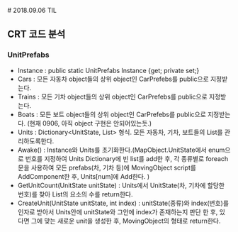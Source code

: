 ﻿﻿# 2018.09.06 TIL ## CRT 코드 분석### UnitPrefabs - Instance : public static UnitPrefabs Instance {get; private set;} - Cars : 모든 자동차 object들의 상위 object인 CarPrefebs를 public으로 지정받는다. - Trains : 모든 기차 object들의 상위 object인 CarPrefebs를 public으로 지정받는다. - Boats : 모든 보트 object들의 상위 object인 CarPrefebs를 public으로 지정받는다. (현재 0906, 아직 object 구현은 안되어있는듯.) - Units : Dictionary<UnitState, List<MovingObject>> 형식. 모든 자동차, 기차, 보트들의 List를 관리하도록한다. - Awake() : Instance와 Units를 초기화한다.(MapObject.UnitState에서 enum으로 번호를 지정하여 Units Dictionary에 빈 list<MovingObject>를 add한 후, 각 종류별로 foreach문을 사용하여 모든 prefabs(차, 기차 등)에 MovingObject script를 AddComponent한 후, Units[num]에 Add한다. ) - GetUnitCount(UnitState unitState) : Units에서 UnitState(차, 기차에 할당한 번호)를 찾아 List<MovingObject>의 요소의 수를 return한다. - CreateUnit(UnitState unitState, int index) : unitState(종류)와 index(번호)를 인자로 받아서 Units안에 unitState와 그안에 index가 존재하는지 판단 한 후, 있다면 그에 맞는 새로운 unit을 생성한 후, MovingObject의 형태로 return한다.